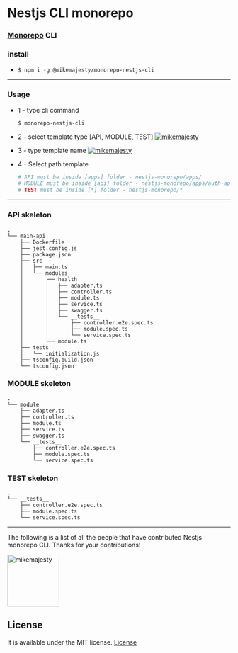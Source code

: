 # Nestjs CLI monorepo

### [Monorepo](https://github.com/mikemajesty/nestjs-monorepo) CLI

### install
  - 
    ```
    $ npm i -g @mikemajesty/monorepo-nestjs-cli
    ```
  ---
### Usage
  - 1 - type cli command
    ```bash
    $ monorepo-nestjs-cli
    ```
  - 2 - select template type [API, MODULE, TEST]
    [<img alt="mikemajesty" src="https://raw.githubusercontent.com/mikemajesty/monorepo-nestjs-cli/master/img/select-template.png">](https://github.com/mikemajesty)

  - 3 - type template name
    [<img alt="mikemajesty" src="https://raw.githubusercontent.com/mikemajesty/monorepo-nestjs-cli/master/img/template-name.png">](https://github.com/mikemajesty)
  - 4 - Select path template
    ```bash
    # API must be inside [apps] folder - nestjs-monorepo/apps/
    # MODULE must be inside [api] folder - nestjs-monorepo/apps/auth-api/src/modules/
    # TEST must be inside [*] folder - nestjs-monorepo/*
    ```
  
---
### API skeleton
```
.
└── main-api
    ├── Dockerfile
    ├── jest.config.js
    ├── package.json
    ├── src
    │   ├── main.ts
    │   └── modules
    │       ├── health
    │       │   ├── adapter.ts
    │       │   ├── controller.ts
    │       │   ├── module.ts
    │       │   ├── service.ts
    │       │   ├── swagger.ts
    │       │   └── __tests__
    │       │       ├── controller.e2e.spec.ts
    │       │       ├── module.spec.ts
    │       │       └── service.spec.ts
    │       └── module.ts
    ├── tests
    │   └── initialization.js
    ├── tsconfig.build.json
    └── tsconfig.json
```

### MODULE skeleton
```
.
└── module
    ├── adapter.ts
    ├── controller.ts
    ├── module.ts
    ├── service.ts
    ├── swagger.ts
    └── __tests__
        ├── controller.e2e.spec.ts
        ├── module.spec.ts
        └── service.spec.ts
```
### TEST skeleton
```
.
└── __tests__
    ├── controller.e2e.spec.ts
    ├── module.spec.ts
    └── service.spec.ts
```
---
The following is a list of all the people that have contributed Nestjs monorepo CLI. Thanks for your contributions!

[<img alt="mikemajesty" src="https://avatars1.githubusercontent.com/u/11630212?s=460&v=4&s=117" width="117">](https://github.com/mikemajesty)

## License

It is available under the MIT license.
[License](https://opensource.org/licenses/mit-license.php)
